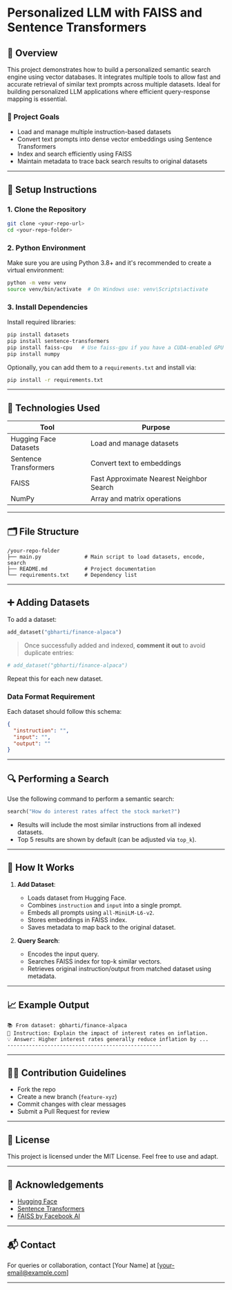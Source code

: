 # Personalized LLM with FAISS and Sentence Transformers

## 📌 Overview
This project demonstrates how to build a personalized semantic search engine using vector databases. It integrates multiple tools to allow fast and accurate retrieval of similar text prompts across multiple datasets. Ideal for building personalized LLM applications where efficient query-response mapping is essential.

### 🎯 Project Goals
- Load and manage multiple instruction-based datasets
- Convert text prompts into dense vector embeddings using Sentence Transformers
- Index and search efficiently using FAISS
- Maintain metadata to trace back search results to original datasets

---

## 🔧 Setup Instructions

### 1. Clone the Repository
```bash
git clone <your-repo-url>
cd <your-repo-folder>
```

### 2. Python Environment
Make sure you are using Python 3.8+ and it's recommended to create a virtual environment:
```bash
python -m venv venv
source venv/bin/activate  # On Windows use: venv\Scripts\activate
```

### 3. Install Dependencies
Install required libraries:
```bash
pip install datasets
pip install sentence-transformers
pip install faiss-cpu   # Use faiss-gpu if you have a CUDA-enabled GPU
pip install numpy
```
Optionally, you can add them to a `requirements.txt` and install via:
```bash
pip install -r requirements.txt
```

---

## 🧠 Technologies Used
| Tool                  | Purpose                                       |
|-----------------------|-----------------------------------------------|
| Hugging Face Datasets | Load and manage datasets                      |
| Sentence Transformers | Convert text to embeddings                    |
| FAISS                 | Fast Approximate Nearest Neighbor Search      |
| NumPy                 | Array and matrix operations                   |

---

## 🗂️ File Structure
```
/your-repo-folder
├── main.py              # Main script to load datasets, encode, search
├── README.md            # Project documentation
└── requirements.txt     # Dependency list
```

---

## ➕ Adding Datasets
To add a dataset:
```python
add_dataset("gbharti/finance-alpaca")
```
> Once successfully added and indexed, **comment it out** to avoid duplicate entries:
```python
# add_dataset("gbharti/finance-alpaca")
```
Repeat this for each new dataset.

### Data Format Requirement
Each dataset should follow this schema:
```json
{
  "instruction": "",
  "input": "",
  "output": ""
}
```

---

## 🔍 Performing a Search
Use the following command to perform a semantic search:
```python
search("How do interest rates affect the stock market?")
```
- Results will include the most similar instructions from all indexed datasets.
- Top 5 results are shown by default (can be adjusted via `top_k`).

---

## 💾 How It Works
1. **Add Dataset**:
   - Loads dataset from Hugging Face.
   - Combines `instruction` and `input` into a single prompt.
   - Embeds all prompts using `all-MiniLM-L6-v2`.
   - Stores embeddings in FAISS index.
   - Saves metadata to map back to the original dataset.

2. **Query Search**:
   - Encodes the input query.
   - Searches FAISS index for top-k similar vectors.
   - Retrieves original instruction/output from matched dataset using metadata.

---

## 📈 Example Output
```
📚 From dataset: gbharti/finance-alpaca
🔎 Instruction: Explain the impact of interest rates on inflation.
💡 Answer: Higher interest rates generally reduce inflation by ...
--------------------------------------------------
```

---

## 🧑‍💻 Contribution Guidelines
- Fork the repo
- Create a new branch (`feature-xyz`)
- Commit changes with clear messages
- Submit a Pull Request for review

---

## 📜 License
This project is licensed under the MIT License. Feel free to use and adapt.

---

## 🙏 Acknowledgements
- [Hugging Face](https://huggingface.co/)
- [Sentence Transformers](https://www.sbert.net/)
- [FAISS by Facebook AI](https://github.com/facebookresearch/faiss)

---

## 📬 Contact
For queries or collaboration, contact [Your Name] at [your-email@example.com]

---

